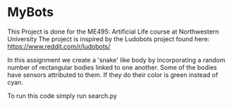 # MyBots
This Project is done for the ME495: Artificial Life course at Northwestern University
The project is inspired by the Ludobots project found here: https://www.reddit.com/r/ludobots/

In this assignment we create a 'snake' like body by incorporating a random number of rectangular bodies linked to one another. Some of the bodies have sensors attributed to them. If they do their color is green instead of cyan.

To run this code simply run search.py



